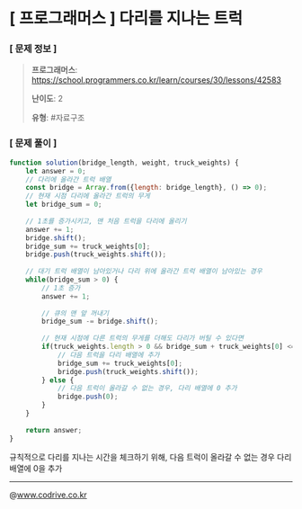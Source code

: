 # [ 프로그래머스 ] 다리를 지나는 트럭

### [ 문제 정보 ]
> **프로그래머스**: https://school.programmers.co.kr/learn/courses/30/lessons/42583
> 
> **난이도**: 2
>
> **유형**: #자료구조


### [ 문제 풀이 ]
```JavaScript
function solution(bridge_length, weight, truck_weights) {
    let answer = 0;
    // 다리에 올라간 트럭 배열
    const bridge = Array.from({length: bridge_length}, () => 0);
    // 현재 시점 다리에 올라간 트럭의 무게
    let bridge_sum = 0;
    
    // 1초를 증가시키고, 맨 처음 트럭을 다리에 올리기
    answer += 1;
    bridge.shift();
    bridge_sum += truck_weights[0];
    bridge.push(truck_weights.shift());
    
    // 대기 트럭 배열이 남아있거나 다리 위에 올라간 트럭 배열이 남아있는 경우
    while(bridge_sum > 0) {
        // 1초 증가
        answer += 1;
        
        // 큐의 맨 앞 꺼내기
        bridge_sum -= bridge.shift();
        
        // 현재 시점에 다른 트럭의 무게를 더해도 다리가 버틸 수 있다면
        if(truck_weights.length > 0 && bridge_sum + truck_weights[0] <= weight) {
            // 다음 트럭을 다리 배열에 추가
            bridge_sum += truck_weights[0];
            bridge.push(truck_weights.shift());
        } else {
            // 다음 트럭이 올라갈 수 없는 경우, 다리 배열에 0 추가
            bridge.push(0);
        }
    }
    
    return answer;
}
```
규칙적으로 다리를 지나는 시간을 체크하기 위해, 다음 트럭이 올라갈 수 없는 경우 다리 배열에 0을 추가


---
@www.codrive.co.kr